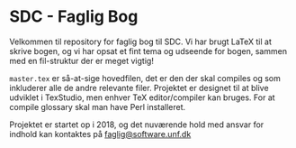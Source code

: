 # SDC - Faglig Bog

Velkommen til repository for faglig bog til SDC. Vi har brugt LaTeX til at skrive bogen, og vi har opsat et fint tema og udseende for bogen, sammen med en fil-struktur der er meget vigtig!

`master.tex` er så-at-sige hovedfilen, det er den der skal compiles og som inkluderer alle de andre relevante filer. Projektet er designet til at blive udviklet i TexStudio, men enhver TeX editor/compiler kan bruges. For at compile glossary skal man have Perl installeret.

Projektet er startet op i 2018, og det nuværende hold med ansvar for indhold kan kontaktes på faglig@software.unf.dk
